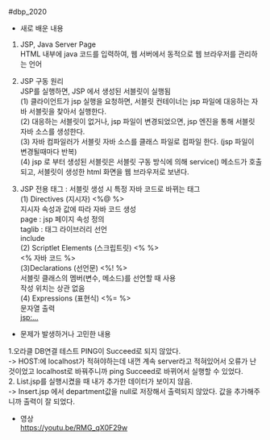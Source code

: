 #dbp_2020

- 새로 배운 내용   
1. JSP, Java Server Page   
HTML 내부에 java 코드를 입력하여, 웹 서버에서 동적으로 웹 브라우저를 관리하는 언어   

2. JSP 구동 원리   
JSP를 실행하면, JSP 에서 생성된 서블릿이 실행됨   
(1) 클라이언트가 jsp 실행을 요청하면, 서블릿 컨테이너는 jsp 파일에 대응하는 자바 서블릿을 찾아서 실행한다.   
(2) 대응하는 서블릿이 없거나, jsp 파일이 변경되었으면, jsp 엔진을 통해 서블릿 자바 소스를 생성한다.   
(3) 자바 컴파일러가 서블릿 자바 소스를 클래스 파일로 컴파일 한다. (jsp 파일이 변경될때마다 반복)   
(4) jsp 로 부터 생성된 서블릿은 서블릿 구동 방식에 의해 service() 메소드가 호출되고, 서블릿이 생성한 html 화면을 웹 브라우저로 보낸다.    

3. JSP 전용 태그 : 서블릿 생성 시 특정 자바 코드로 바뀌는 태그   
(1) Directives (지시자) <%@ %>   
 지시자 속성과 값에 따라 자바 코드 생성   
 page : jsp 페이지 속성 정의   
 taglib : 태그 라이브러리 선언   
 include   
(2) Scriptlet Elements (스크립트릿) <% %>   
 <% 자바 코드 %>   
(3)Declarations (선언문) <%! %>   
 서블릿 클래스의 멤버(변수, 메소드)를 선언할 때 사용   
 작성 위치는 상관 없음   
(4) Expressions (표현식) <%= %>   
 문자열 출력   
 <jsp:...>   


- 문제가 발생하거나 고민한 내용   

1.오라클 DB연결 테스트 PING이 Succeed로 되지 않았다.     
-> HOST:에 localhost가 적혀야하는데 내껀 계속 server라고 적혀있어서 오류가 난 것이었고 localhost로 바꿔주니까 ping Succeed로 바뀌어서 실행할 수 있었다.   
2. List.jsp를 실행시켰을 때 내가 추가한 데이터가 보이지 않음.   
-> Insert.jsp 에서 department값을 null로 저장해서 출력되지 않았다. 값을 추가해주니까 출력이 잘 되었다.   


- 영상     
https://youtu.be/RMG_qX0F29w

